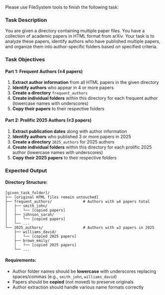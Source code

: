 Please use FileSystem tools to finish the following task:

### Task Description

You are given a directory containing multiple paper files. You have a collection of academic papers in HTML format from arXiv. Your task is to analyze these papers, identify authors who have published multiple papers, and organize them into author-specific folders based on specified criteria.

### Task Objectives

#### Part 1: Frequent Authors (≥4 papers)
1. **Extract author information** from all HTML papers in the given directory
2. **Identify authors** who appear in 4 or more papers
3. **Create a directory** `frequent_authors` 
4. **Create individual folders** within this directory for each frequent author (lowercase names with underscores)
5. **Copy their papers** to their respective folders

#### Part 2: Prolific 2025 Authors (≥3 papers)
1. **Extract publication dates** along with author information
2. **Identify authors** who published 3 or more papers in 2025
3. **Create a directory** `2025_authors` for 2025 authors
4. **Create individual folders** within this directory for each prolific 2025 author (lowercase names with underscores)
5. **Copy their 2025 papers** to their respective folders

### Expected Output

#### Directory Structure:
```
[given_task_folder]/
├── [original HTML files remain untouched]
├── frequent_authors/              # Authors with ≥4 papers total
│   ├── smith_john/
│   │   └── [copied papers]
│   ├── johnson_sarah/
│   │   └── [copied papers]
│   └── ...
└── 2025_authors/                  # Authors with ≥3 papers in 2025
    ├── williams_david/
    │   └── [copied 2025 papers]
    ├── brown_emily/
    │   └── [copied 2025 papers]
    └── ...
```

#### Requirements:
- Author folder names should be **lowercase** with underscores replacing spaces/commas (e.g., `smith_john`, `williams_david`)
- Papers should be **copied** (not moved) to preserve originals
- Author extraction should handle various name formats correctly